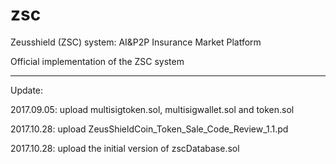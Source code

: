 # zsc
Zeusshield (ZSC) system: AI&P2P Insurance Market Platform

Official implementation of the ZSC system

---------------

Update:

2017.09.05: upload multisigtoken.sol, multisigwallet.sol and token.sol

2017.10.28: upload ZeusShieldCoin_Token_Sale_Code_Review_1.1.pd

2017.10.28: upload the initial version of zscDatabase.sol
